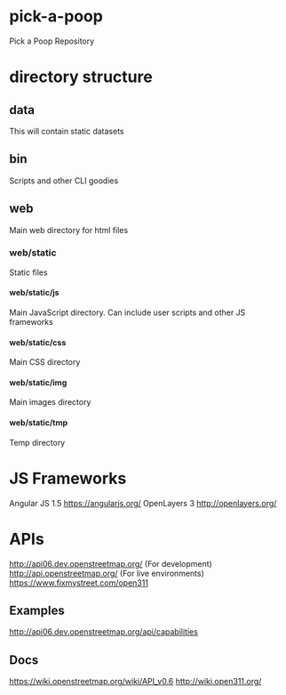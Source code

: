 # pick-a-poop

Pick a Poop Repository

# directory structure

## data

This will contain static datasets

## bin

Scripts and other CLI goodies

## web

Main web directory for html files

### web/static

Static files

#### web/static/js

Main JavaScript directory. Can include user scripts and other JS frameworks

#### web/static/css

Main CSS directory

#### web/static/img

Main images directory

#### web/static/tmp

Temp directory

# JS Frameworks

Angular JS 1.5 https://angularjs.org/
OpenLayers 3 http://openlayers.org/

# APIs

http://api06.dev.openstreetmap.org/ (For development)
http://api.openstreetmap.org/ (For live environments)
https://www.fixmystreet.com/open311

## Examples

http://api06.dev.openstreetmap.org/api/capabilities

## Docs

https://wiki.openstreetmap.org/wiki/API_v0.6
http://wiki.open311.org/
